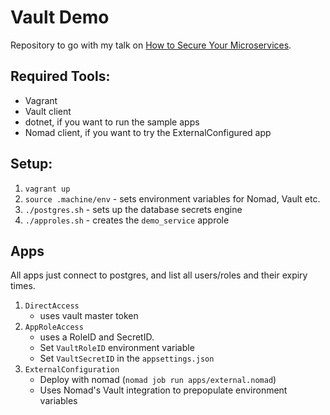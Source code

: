 # Vault Demo

Repository to go with my talk on [How to Secure Your Microservices](https://andydote.co.uk/presentations/index.html?vault).

## Required Tools:

* Vagrant
* Vault client
* dotnet, if you want to run the sample apps
* Nomad client, if you want to try the ExternalConfigured app

## Setup:

1. `vagrant up`
1. `source .machine/env` - sets environment variables for Nomad, Vault etc.
1. `./postgres.sh` - sets up the database secrets engine
1. `./approles.sh` - creates the `demo_service` approle

## Apps

All apps just connect to postgres, and list all users/roles and their expiry times.

1. `DirectAccess`
    * uses vault master token
1. `AppRoleAccess`
    * uses a RoleID and SecretID.
    * Set `VaultRoleID` environment variable
    * Set `VaultSecretID` in the `appsettings.json`
1. `ExternalConfiguration`
    * Deploy with nomad (`nomad job run apps/external.nomad`)
    * Uses Nomad's Vault integration to prepopulate environment variables

